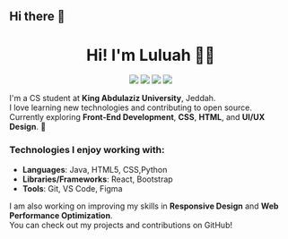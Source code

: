 ## Hi there 👋

<h1 align="center">Hi! I'm Luluah 👩‍💻</h1>

<p align="center">
  <a href="https://twitter.com/"><img src="https://img.shields.io/badge/twitter-%231DA1F2?style=flat&logo=twitter&logoColor=white" /></a>
  <a href="https://www.linkedin.com/"><img src="https://img.shields.io/badge/linkedin-%230A66C2?style=flat&logo=linkedin&logoColor=white" /></a>
  <a href="https://www.youtube.com/"><img src="https://img.shields.io/badge/youtube-%23FF0000?style=flat&logo=youtube&logoColor=white" /></a>
  <a href="https://www.instagram.com/"><img src="https://img.shields.io/badge/instagram-%23E4405F?style=flat&logo=instagram&logoColor=white" /></a>
</p>



I'm a CS student at **King Abdulaziz University**, Jeddah.  
I love learning new technologies and contributing to open source.  
Currently exploring **Front-End Development**,  **CSS**, **HTML**, and **UI/UX Design**. 🌱

### Technologies I enjoy working with:
- **Languages**: Java, HTML5, CSS,Python
- **Libraries/Frameworks**: React, Bootstrap
- **Tools**: Git, VS Code, Figma

I am also working on improving my skills in **Responsive Design** and **Web Performance Optimization**.  
You can check out my projects and contributions on GitHub!


